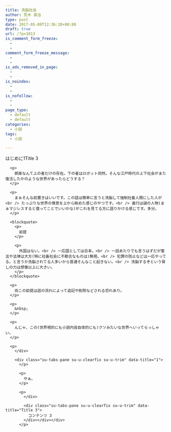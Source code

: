 ```yaml
---
title: 洗脳社会
author: 荒木 英治
type: post
date: 2017-05-09T12:36:20+00:00
draft: true
url: /?p=1013
is_comment_form_freeze:
  - 
  - 
comment_form_freeze_message:
  - 
  - 
is_ads_removed_in_page:
  - 
  - 
is_noindex:
  - 
  - 
is_nofollow:
  - 
  - 
page_type:
  - default
  - default
categories:
  - 小説
tags:
  - 小説

---
```

<div class="su-tabs su-tabs-style-default su-tabs-mobile-stack" data-active="3">
  <div class="su-tabs-nav">
    <span class="" data-url="" data-target="blank" tabindex="0" role="button">はじめに</span><span class="" data-url="" data-target="blank" tabindex="0" role="button">1</span><span class="" data-url="" data-target="blank" tabindex="0" role="button">Title 3</span>
  </div>
  
  <div class="su-tabs-panes">
    <div class="su-tabs-pane su-u-clearfix su-u-trim" data-title="はじめに">
      </p> 
      
      <p>
        娯楽なんて上の者だけの存在。下の者はロボット同然。そんな江戸時代の上下社会がまた復活したかのような世界があったらどうする？
      </p>
      
      <p>
        まぁそんな前置きはいいです。この話は簡単に言うと洗脳して強制社畜人間にした人が<br /> たっぷりな世界の情景を上から眺めた感じのやつです。<br /> 進行は謎の人物(まぁマジレスすると僕ってことでいいかな)がこれを見てる方に語りかける感じです。多分。
      </p>
      
      <blockquote>
        <p>
          前提
        </p>
        
        <p>
          外国はない。<br /> 一応国としては日本。<br /> 一話あたりでも言うはずだが憲法や法律は大方(特に社畜社会に不都合なものは)無視。<br /> 犯罪の防止などは一応やってる。と言うか洗脳されてる人多いから普通そんなこと起きない。<br /> 洗脳するぞという脅しの力は想像以上に大きい。
        </p>
      </blockquote>
      
      <p>
        尚この前提は話の流れによって追記や削除などされる恐れあり。
      </p>
      
      <p>
        &nbsp;
      </p>
      
      <p>
        んじゃ、この(世界視的にも小説内容自体的にも)クソみたいな世界へいってらっしゃい。
      </p>
      
      <p>
        </div> 
        
        <div class="su-tabs-pane su-u-clearfix su-u-trim" data-title="1">
          </p> 
          
          <p>
            やぁ。
          </p>
          
          <p>
            </div> 
            
            <div class="su-tabs-pane su-u-clearfix su-u-trim" data-title="Title 3">
              コンテンツ 3
            </div></div></div>
          </p>